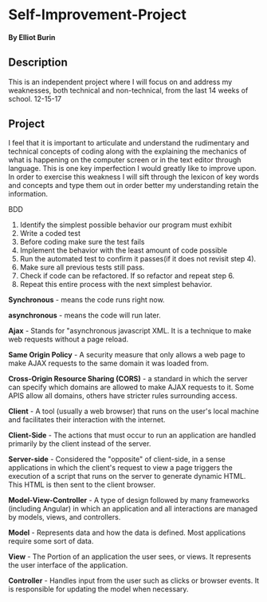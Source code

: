 # Self-Improvement-Project


#### By **Elliot Burin**

## Description

This is an independent project where I will focus on and address my weaknesses, both technical and non-technical, from the last 14 weeks of school. 12-15-17



## Project

I feel that it is important to articulate and understand the rudimentary and technical concepts of coding along with the explaining the mechanics of what is happening on the computer screen or in the text editor through language.  This is one key imperfection I would greatly like to improve upon. In order to exercise this weakness I will sift through the lexicon of key words and concepts and type them out in order better my understanding retain the information.

BDD

1. Identify the simplest possible behavior our program must exhibit
2. Write a coded test
3. Before coding make sure the test fails
4. Implement the behavior with the least amount of code possible
5. Run the automated test to confirm it passes(if it does not revisit step 4).
6. Make sure all previous tests still pass.
7. Check if code can be refactored. If so refactor and repeat step 6.
8. Repeat this entire process with the next simplest behavior.

**Synchronous** - means the code runs right now.

**asynchronous** - means the code will run later.

**Ajax** - Stands for "asynchronous javascript XML. It is a technique to make web requests without a page reload.

**Same Origin Policy** - A security measure that only allows a web page to make AJAX requests to the same domain it was loaded from.

**Cross-Origin Resource Sharing (CORS)** - a standard in which the server can specify which domains are allowed to make AJAX requests to it.  Some APIS allow all domains, others have stricter rules surrounding access.

**Client** - A tool (usually a web browser) that runs on the user's local machine and facilitates their interaction with the internet.

**Client-Side** - The actions that
must occur to run an application are handled primarily by the client instead of the server.

**Server-side** - Considered the "opposite" of client-side, in a sense applications in which the client's request to view a page triggers the execution of a script that runs on the server to generate dynamic HTML. This HTML is then sent to the client browser.

**Model-View-Controller** - A type of design followed by many frameworks (including Angular) in which an application and all interactions are managed by models, views, and controllers.

**Model** - Represents data and how the data is defined. Most applications require some sort of data.

**View** - The Portion of an application the user sees, or views. It represents the user interface of the application.

**Controller** - Handles input from the user such as clicks or browser events.  It is responsible for updating the model when necessary.
